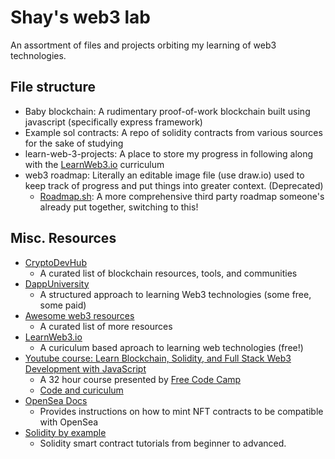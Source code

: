 # Shay's web3 lab

An assortment of files and projects orbiting my learning of web3 technologies.



## File structure
- Baby blockchain: A rudimentary proof-of-work blockchain built using javascript (specifically express framework)
- Example sol contracts: A repo of solidity contracts from various sources for the sake of studying
- learn-web-3-projects: A place to store my progress in following along with the [LearnWeb3.io](https://www.learnweb3.io/) curriculum
- web3 roadmap: Literally an editable image file (use draw.io) used to keep track of progress and put things into greater context. (Deprecated)
  - [Roadmap.sh](https://roadmap.sh/blockchain): A more comprehensive third party roadmap someone's already put together, switching to this!

## Misc. Resources
- [CryptoDevHub](https://cryptodevhub.io/wiki/)
  - A curated list of blockchain resources, tools, and communities
- [DappUniversity](https://www.dappuniversity.com/)
  - A structured approach to learning Web3 technologies (some free, some paid)
- [Awesome web3 resources](https://github.com/p3z/awesome-web3-resources)
  - A curated list of more resources
- [LearnWeb3.io](https://www.learnweb3.io/)
  - A curiculum based aproach to learning web technologies (free!)
- [Youtube course: Learn Blockchain, Solidity, and Full Stack Web3 Development with JavaScript](https://www.youtube.com/watch?v=gyMwXuJrbJQ&t=113722s)
    - A 32 hour course presented by [Free Code Camp](https://freecodecamp.org)
    - [Code and curiculum](https://github.com/smartcontractkit/full-blockchain-solidity-course-js)
- [OpenSea Docs](https://docs.opensea.io/docs/1-structuring-your-smart-contract)
    - Provides instructions on how to mint NFT contracts to be compatible with OpenSea
- [Solidity by example](https://solidity-by-example.org/)
    - Solidity smart contract tutorials from beginner to advanced.
